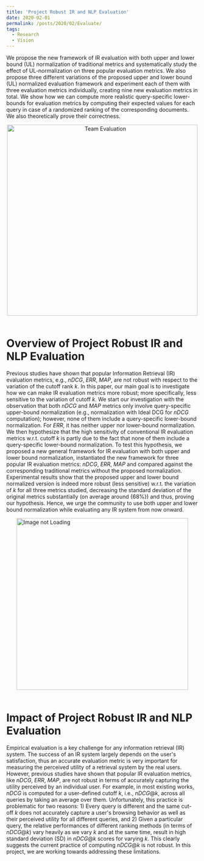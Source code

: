 ```yaml
---
title: 'Project Robust IR and NLP Evaluation'
date: 2020-02-01
permalink: /posts/2020/02/Evaluate/
tags:
  - Research
  - Vision
---
```


We propose the new framework of IR evaluation with both upper and lower bound (UL) normalization of traditional metrics and systematically study the effect of UL-normalization on three popular evaluation metrics. We also propose three different variations of the proposed upper and lower bound (UL) normalized evaluation framework and experiment each of them with three evaluation metrics individually, creating nine new evaluation metrics in total. We show how we can compute more realistic query-specific lower-bounds for evaluation metrics by computing their expected values for each query in case of a randomized ranking of the corresponding documents. We also theoretically prove their correctness.



<center>
  <img src="/images/students/Evaluation.png" alt="Team Evaluation" width="500"/>
</center>
<br>



Overview of Project Robust IR and NLP Evaluation
======
Previous studies have shown that popular Information Retrieval (IR) evaluation metrics, e.g., $nDCG$, $ERR$, $MAP$, are not robust with respect to the variation of the cutoff rank $k$. In this paper, our main goal is to investigate how we can make IR evaluation metrics more robust; more specifically, less sensitive to the variation of cutoff $k$. We start our investigation with the observation that both $nDCG$ and $MAP$ metrics only involve query-specific upper-bound normalization (e.g., normalization with Ideal DCG for $nDCG$ computation); however, none of them include a query-specific lower-bound normalization. For $ERR$, it has neither upper nor lower-bound normalization. We then hypothesize that the high sensitivity of conventional IR evaluation metrics w.r.t. cutoff $k$ is partly due to the fact that none of them include a query-specific lower-bound normalization. To test this hypothesis, we proposed a new general framework for IR evaluation with both upper and lower bound normalization, instantiated the new framework for three popular IR evaluation metrics: $nDCG$, $ERR$, $MAP$ and compared against the corresponding traditional metrics without the proposed normalization. Experimental results show that the proposed upper and lower bound normalized version is indeed more robust (less sensitive) w.r.t. the variation of $k$ for all three metrics studied, decreasing the standard deviation of the original metrics substantially (on average around {68%}) and thus, proving our hypothesis. Hence, we urge the community to use both upper and lower bound normalization while evaluating any IR system from now onward.


<div style='display: flex; justify-content: center;'><img src='https://karmake2.github.io/images/nDCG-robust.png' alt='Image not Loading' style='height:450px;' align='middle'></div><br>



Impact of Project Robust IR and NLP Evaluation
======
Empirical evaluation is a key challenge for any information retrieval (IR) system. The success of an IR system largely depends on the user's satisfaction, thus an accurate evaluation metric is very important for measuring the perceived utility of a retrieval system by the real users. However, previous studies have shown that popular IR evaluation metrics, like $nDCG$, $ERR$, $MAP$, are not robust in terms of accurately capturing the utility perceived by an individual user. For example, in most existing works, $nDCG$ is computed for a user-defined cutoff $k$, i.e., $nDCG@k$, across all queries by taking an average over them. Unfortunately, this practice is problematic for two reasons: 1) Every query is different and the same cut-off $k$ does not accurately capture a user's browsing behavior as well as their perceived utility for all different queries, and 2) Given a particular query, the relative performances of different ranking methods (in terms of $nDCG@k$) vary heavily as we vary $k$ and at the same time, result in high standard deviation (SD) in $nDCG@k$ scores for varying $k$. This clearly suggests the current practice of computing $nDCG@k$ is not robust. In this project, we are working towards addressing these limitations.